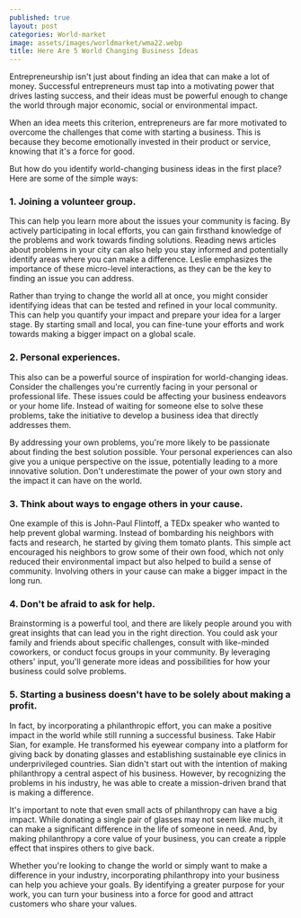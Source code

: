 ```yaml
---
published: true
layout: post
categories: World-market
image: assets/images/worldmarket/wma22.webp
title: Here Are 5 World Changing Business Ideas
---
```


Entrepreneurship isn't just about finding an idea that can make a lot of money. Successful entrepreneurs must tap into a motivating power that drives lasting success, and their ideas must be powerful enough to change the world through major economic, social or environmental impact.

When an idea meets this criterion, entrepreneurs are far more motivated to overcome the challenges that come with starting a business. This is because they become emotionally invested in their product or service, knowing that it's a force for good.

But how do you identify world-changing business ideas in the first place? Here are some of the simple ways:

### 1.	Joining a volunteer group.
This can help you learn more about the issues your community is facing. By actively participating in local efforts, you can gain firsthand knowledge of the problems and work towards finding solutions. Reading news articles about problems in your city can also help you stay informed and potentially identify areas where you can make a difference. Leslie emphasizes the importance of these micro-level interactions, as they can be the key to finding an issue you can address.

Rather than trying to change the world all at once, you might consider identifying ideas that can be tested and refined in your local community. This can help you quantify your impact and prepare your idea for a larger stage. By starting small and local, you can fine-tune your efforts and work towards making a bigger impact on a global scale.

### 2.	Personal experiences.
This also can be a powerful source of inspiration for world-changing ideas. Consider the challenges you're currently facing in your personal or professional life. These issues could be affecting your business endeavors or your home life. Instead of waiting for someone else to solve these problems, take the initiative to develop a business idea that directly addresses them.

By addressing your own problems, you're more likely to be passionate about finding the best solution possible. Your personal experiences can also give you a unique perspective on the issue, potentially leading to a more innovative solution. Don't underestimate the power of your own story and the impact it can have on the world.

### 3.	Think about ways to engage others in your cause.
One example of this is John-Paul Flintoff, a TEDx speaker who wanted to help prevent global warming. Instead of bombarding his neighbors with facts and research, he started by giving them tomato plants. This simple act encouraged his neighbors to grow some of their own food, which not only reduced their environmental impact but also helped to build a sense of community. Involving others in your cause can make a bigger impact in the long run.

### 4.	Don't be afraid to ask for help.
Brainstorming is a powerful tool, and there are likely people around you with great insights that can lead you in the right direction. You could ask your family and friends about specific challenges, consult with like-minded coworkers, or conduct focus groups in your community. By leveraging others' input, you'll generate more ideas and possibilities for how your business could solve problems.

### 5.	Starting a business doesn't have to be solely about making a profit.
In fact, by incorporating a philanthropic effort, you can make a positive impact in the world while still running a successful business. Take Habir Sian, for example. He transformed his eyewear company into a platform for giving back by donating glasses and establishing sustainable eye clinics in underprivileged countries. Sian didn't start out with the intention of making philanthropy a central aspect of his business. However, by recognizing the problems in his industry, he was able to create a mission-driven brand that is making a difference.

It's important to note that even small acts of philanthropy can have a big impact. While donating a single pair of glasses may not seem like much, it can make a significant difference in the life of someone in need. And, by making philanthropy a core value of your business, you can create a ripple effect that inspires others to give back.

Whether you're looking to change the world or simply want to make a difference in your industry, incorporating philanthropy into your business can help you achieve your goals. By identifying a greater purpose for your work, you can turn your business into a force for good and attract customers who share your values.
